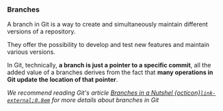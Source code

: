### Branches

A branch in Git is a way to create and simultaneously maintain different versions of a repository.

They offer the possibility to develop and test new features and maintain various versions.

In Git, technically,  **a branch is just a pointer to a specific commit**, all the added value of a branches derives from the fact that **many operations in Git update the location of that pointer**.

_We recommend reading Git's article [Branches in a Nutshel&nbsp;{octicon}`link-external;0.8em`](https://git-scm.com/book/en/v2/Git-Branching-Branches-in-a-Nutshell) for more details about branches in Git_
